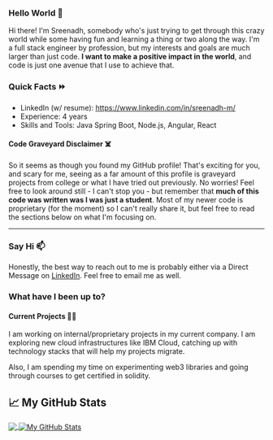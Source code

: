 ### Hello World 👋

Hi there! I'm Sreenadh, somebody who's just trying to get through this crazy world while some having fun and learning a thing or two along the way. I'm a full stack engineer by profession, but my interests and goals are much larger than just code. **I want to make a positive impact in the world**, and code is just one avenue that I use to achieve that.

### Quick Facts ⏩

* LinkedIn (w/ resume): <https://www.linkedin.com/in/sreenadh-m/>
* Experience: 4 years
* Skills and Tools: Java Spring Boot, Node.js, Angular, React

#### Code Graveyard Disclaimer ☠️

So it seems as though you found my GitHub profile! That's exciting for you, and scary for me, seeing as a far amount of this profile is graveyard projects from college or what I have tried out previously. No worries! Feel free to look around still - I can't stop you - but remember that **much of this code was written was I was just a student**. Most of my newer code is proprietary (for the moment) so I can't really share it, but feel free to read the sections below on what I'm focusing on.

---

### Say Hi 📫

Honestly, the best way to reach out to me is probably either via a Direct Message on [LinkedIn](https://www.linkedin.com/in/sreenadh-m/). Feel free to email me as well.

### What have I been up to?

#### Current Projects 👨‍💻

I am working on internal/proprietary projects in my current company. I am exploring new cloud infrastructures like IBM Cloud, catching up with technology stacks that will help my projects migrate.

Also, I am spending my time on experimenting web3 libraries and going through courses to get certified in solidity.


## &#x1f4c8; My GitHub Stats

<a href="https://github.com/sr33nadhm/sr33nadhm">
  <img align="center" src="https://github-readme-stats.vercel.app/api/top-langs/?username=sr33nadhm&title_color=ffffff&text_color=c9cacc&icon_color=2bbc8a&bg_color=1d1f21" />
</a>

<a href="https://github.com/sr33nadhm/sr33nadhm">
  <img align="center" src="https://github-readme-stats.vercel.app/api?username=sr33nadhm&show_icons=true&line_height=27&count_private=true&title_color=ffffff&text_color=c9cacc&icon_color=2bbc8a&bg_color=1d1f21" alt="My GitHub Stats" />
</a>


[github-api]: https://docs.github.com/en/rest
[express]: http://expressjs.com/
[react]: https://reactjs.org/
[nextjs]: https://nextjs.org/
[nodejs]: https://nodejs.org/
